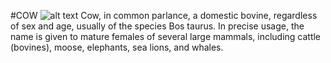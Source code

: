 #COW
![alt text](https://i.postimg.cc/nzrgC7p5/_تنزيل_(1).jpg)
Cow, in common parlance, a domestic bovine, regardless of sex and age, usually of the species Bos taurus. In precise usage, the name is given to mature females of several large mammals, including cattle (bovines), moose, elephants, sea lions, and whales.
